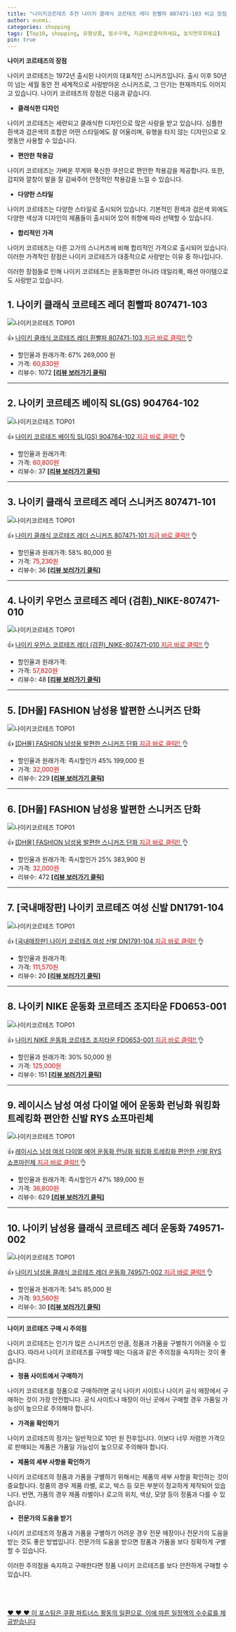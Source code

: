 ```yaml
---
title: "나이키코르테즈 추천 나이키 클래식 코르테즈 레더 흰빨파 807471-103 비교 장점 추천"
author: eunmi.
categories: shopping
tags: [Top10, shopping, 유행상품, 필수구매, 지금바로클릭하세요, 놓치면후회해요]
pin: true
---
```

**나이키 코르테즈의 장점**

나이키 코르테즈는 1972년 출시된 나이키의 대표적인 스니커즈입니다. 출시 이후 50년이 넘는 세월 동안 전 세계적으로 사랑받아온 스니커즈로, 그 인기는 현재까지도 이어지고 있습니다. 나이키 코르테즈의 장점은 다음과 같습니다.

* **클래식한 디자인**

나이키 코르테즈는 세련되고 클래식한 디자인으로 많은 사랑을 받고 있습니다. 심플한 흰색과 검은색의 조합은 어떤 스타일에도 잘 어울리며, 유행을 타지 않는 디자인으로 오랫동안 사용할 수 있습니다.

* **편안한 착용감**

나이키 코르테즈는 가벼운 무게와 푹신한 쿠션으로 편안한 착용감을 제공합니다. 또한, 갑피와 깔창이 발을 잘 감싸주어 안정적인 착용감을 느낄 수 있습니다.

* **다양한 스타일**

나이키 코르테즈는 다양한 스타일로 출시되어 있습니다. 기본적인 흰색과 검은색 외에도 다양한 색상과 디자인의 제품들이 출시되어 있어 취향에 따라 선택할 수 있습니다.

* **합리적인 가격**

나이키 코르테즈는 다른 고가의 스니커즈에 비해 합리적인 가격으로 출시되어 있습니다. 이러한 가격적인 장점은 나이키 코르테즈가 대중적으로 사랑받는 이유 중 하나입니다.

이러한 장점들로 인해 나이키 코르테즈는 운동화뿐만 아니라 데일리룩, 패션 아이템으로도 사랑받고 있습니다.

   

## 1. 나이키 클래식 코르테즈 레더 흰빨파 807471-103

![나이키코르테즈 TOP01](https://thumbnail6.coupangcdn.com/thumbnails/remote/230x230ex/image/vendor_inventory/d617/3bf57eed9f46b1babc57f1f6e3485720f9525fd1ebff359b0eb181b20001.jpg)


👍 [나이키 클래식 코르테즈 레더 흰빨파 807471-103 <font color=red> 지금 바로 클릭!! </font> ](https://link.coupang.com/re/AFFSDP?lptag=AF3617701&subid=GithubCoopas&pageKey=7018265982&traceid=V0-153&itemId=15688777953&vendorItemId=86698413820) 👌 


- 할인율과 원래가격: 67%  269,000   원
- 가격: <span style='color:red'>60,830원</span>
- 리뷰수: 1072  [**[리뷰 보러가기 클릭]**](https://link.coupang.com/re/AFFSDP?lptag=AF3617701&subid=GithubCoopas&pageKey=7018265982&traceid=V0-153&itemId=15688777953&vendorItemId=86698413820)

---


   

## 2. 나이키 코르테즈 베이직 SL(GS) 904764-102

![나이키코르테즈 TOP01](https://thumbnail9.coupangcdn.com/thumbnails/remote/230x230ex/image/vendor_inventory/5136/4ea75997923ce71300558310e36994d2a4c2cdf8dde921c6c0d8636041e6.jpg)


👍 [나이키 코르테즈 베이직 SL(GS) 904764-102 <font color=red> 지금 바로 클릭!! </font> ](https://link.coupang.com/re/AFFSDP?lptag=AF3617701&subid=GithubCoopas&pageKey=6940543405&traceid=V0-153&itemId=16828208019&vendorItemId=87263251396) 👌 


- 할인율과 원래가격: 
- 가격: <span style='color:red'>60,800원</span>
- 리뷰수: 37  [**[리뷰 보러가기 클릭]**](https://link.coupang.com/re/AFFSDP?lptag=AF3617701&subid=GithubCoopas&pageKey=6940543405&traceid=V0-153&itemId=16828208019&vendorItemId=87263251396)

---


   

## 3. 나이키 클래식 코르테즈 레더 스니커즈 807471-101

![나이키코르테즈 TOP01](https://thumbnail8.coupangcdn.com/thumbnails/remote/230x230ex/image/vendor_inventory/fe51/57568b0f416739945ff46496660630ff6fa9d03a8930444d7904456dab3b.jpg)


👍 [나이키 클래식 코르테즈 레더 스니커즈 807471-101 <font color=red> 지금 바로 클릭!! </font> ](https://link.coupang.com/re/AFFSDP?lptag=AF3617701&subid=GithubCoopas&pageKey=6614497702&traceid=V0-153&itemId=15013130561&vendorItemId=86753140246) 👌 


- 할인율과 원래가격: 58%  80,000   원
- 가격: <span style='color:red'>75,230원</span>
- 리뷰수: 36  [**[리뷰 보러가기 클릭]**](https://link.coupang.com/re/AFFSDP?lptag=AF3617701&subid=GithubCoopas&pageKey=6614497702&traceid=V0-153&itemId=15013130561&vendorItemId=86753140246)

---


   

## 4. 나이키 우먼스 코르테즈 레더 (검흰)_NIKE-807471-010

![나이키코르테즈 TOP01](https://thumbnail8.coupangcdn.com/thumbnails/remote/230x230ex/image/vendor_inventory/db60/20054c97f3403c3312c31e8f35fa48e6f19da971ec1673c42559978fb4e8.jpg)


👍 [나이키 우먼스 코르테즈 레더 (검흰)_NIKE-807471-010 <font color=red> 지금 바로 클릭!! </font> ](https://link.coupang.com/re/AFFSDP?lptag=AF3617701&subid=GithubCoopas&pageKey=6796699093&traceid=V0-153&itemId=17181983823&vendorItemId=87315720282) 👌 


- 할인율과 원래가격: 
- 가격: <span style='color:red'>57,820원</span>
- 리뷰수: 48  [**[리뷰 보러가기 클릭]**](https://link.coupang.com/re/AFFSDP?lptag=AF3617701&subid=GithubCoopas&pageKey=6796699093&traceid=V0-153&itemId=17181983823&vendorItemId=87315720282)

---


   

## 5. [DH몰] FASHION 남성용 발편한 스니커즈 단화

![나이키코르테즈 TOP01](https://thumbnail8.coupangcdn.com/thumbnails/remote/230x230ex/image/vendor_inventory/5378/624eb98f330eacb680543745ddc3cfe841a2bee54ad56b770fef317163a3.jpg)


👍 [[DH몰] FASHION 남성용 발편한 스니커즈 단화 <font color=red> 지금 바로 클릭!! </font> ](https://link.coupang.com/re/AFFSDP?lptag=AF3617701&subid=GithubCoopas&pageKey=6424607172&traceid=V0-153&itemId=13838433523&vendorItemId=82815065657) 👌 


- 할인율과 원래가격: 즉시할인가 45%  199,000   원
- 가격: <span style='color:red'>32,000원</span>
- 리뷰수: 229  [**[리뷰 보러가기 클릭]**](https://link.coupang.com/re/AFFSDP?lptag=AF3617701&subid=GithubCoopas&pageKey=6424607172&traceid=V0-153&itemId=13838433523&vendorItemId=82815065657)

---


   

## 6. [DH몰] FASHION 남성용 발편한 스니커즈 단화

![나이키코르테즈 TOP01](https://thumbnail7.coupangcdn.com/thumbnails/remote/230x230ex/image/vendor_inventory/fdf4/293fc872f45c7ddc3dc98a844820f1fc57f0c9be1567584af5a86d53918c.jpg)


👍 [[DH몰] FASHION 남성용 발편한 스니커즈 단화 <font color=red> 지금 바로 클릭!! </font> ](https://link.coupang.com/re/AFFSDP?lptag=AF3617701&subid=GithubCoopas&pageKey=6424607172&traceid=V0-153&itemId=13838433548&vendorItemId=82815065627) 👌 


- 할인율과 원래가격: 즉시할인가 25%  383,900   원
- 가격: <span style='color:red'>32,000원</span>
- 리뷰수: 472  [**[리뷰 보러가기 클릭]**](https://link.coupang.com/re/AFFSDP?lptag=AF3617701&subid=GithubCoopas&pageKey=6424607172&traceid=V0-153&itemId=13838433548&vendorItemId=82815065627)

---


   

## 7. [국내매장판] 나이키 코르테즈 여성 신발 DN1791-104

![나이키코르테즈 TOP01](https://thumbnail8.coupangcdn.com/thumbnails/remote/230x230ex/image/vendor_inventory/4176/74ed740e0cf0f3534481013dded5fc9ef3d14c2b0d75147b2c0f7867acd9.jpg)


👍 [[국내매장판] 나이키 코르테즈 여성 신발 DN1791-104 <font color=red> 지금 바로 클릭!! </font> ](https://link.coupang.com/re/AFFSDP?lptag=AF3617701&subid=GithubCoopas&pageKey=7611108394&traceid=V0-153&itemId=20157785153&vendorItemId=87361470569) 👌 


- 할인율과 원래가격: 
- 가격: <span style='color:red'>111,570원</span>
- 리뷰수: 20  [**[리뷰 보러가기 클릭]**](https://link.coupang.com/re/AFFSDP?lptag=AF3617701&subid=GithubCoopas&pageKey=7611108394&traceid=V0-153&itemId=20157785153&vendorItemId=87361470569)

---


   

## 8. 나이키 NIKE 운동화 코르테즈 조지타운 FD0653-001

![나이키코르테즈 TOP01](https://thumbnail8.coupangcdn.com/thumbnails/remote/230x230ex/image/vendor_inventory/63fd/afab89ca99520977c36c0dbf24bc3fe311939937a4c7cc2753bf76ee4f98.jpg)


👍 [나이키 NIKE 운동화 코르테즈 조지타운 FD0653-001 <font color=red> 지금 바로 클릭!! </font> ](https://link.coupang.com/re/AFFSDP?lptag=AF3617701&subid=GithubCoopas&pageKey=7141278928&traceid=V0-153&itemId=17929600128&vendorItemId=87518220665) 👌 


- 할인율과 원래가격: 30%  50,000   원
- 가격: <span style='color:red'>125,000원</span>
- 리뷰수: 151  [**[리뷰 보러가기 클릭]**](https://link.coupang.com/re/AFFSDP?lptag=AF3617701&subid=GithubCoopas&pageKey=7141278928&traceid=V0-153&itemId=17929600128&vendorItemId=87518220665)

---


   

## 9. 레이시스 남성 여성 다이얼 에어 운동화 런닝화 워킹화 트레킹화 편안한 신발 RYS 쇼프마린체

![나이키코르테즈 TOP01](https://thumbnail10.coupangcdn.com/thumbnails/remote/230x230ex/image/vendor_inventory/804f/e2b8371114da5973a0fa05db18f305e96dd548313e8b88bea4159de621c5.jpg)


👍 [레이시스 남성 여성 다이얼 에어 운동화 런닝화 워킹화 트레킹화 편안한 신발 RYS 쇼프마린체 <font color=red> 지금 바로 클릭!! </font> ](https://link.coupang.com/re/AFFSDP?lptag=AF3617701&subid=GithubCoopas&pageKey=7043878327&traceid=V0-153&itemId=17427780853&vendorItemId=84736220956) 👌 


- 할인율과 원래가격: 즉시할인가 47%  189,000   원
- 가격: <span style='color:red'>36,800원</span>
- 리뷰수: 629  [**[리뷰 보러가기 클릭]**](https://link.coupang.com/re/AFFSDP?lptag=AF3617701&subid=GithubCoopas&pageKey=7043878327&traceid=V0-153&itemId=17427780853&vendorItemId=84736220956)

---


   

## 10. 나이키 남성용 클래식 코르테즈 레더 운동화 749571-002

![나이키코르테즈 TOP01](https://thumbnail8.coupangcdn.com/thumbnails/remote/230x230ex/image/vendor_inventory/6491/4d41c974925d8e713a967f49b4965a12ea6676d7b8bd00584a2176354d0f.jpg)


👍 [나이키 남성용 클래식 코르테즈 레더 운동화 749571-002 <font color=red> 지금 바로 클릭!! </font> ](https://link.coupang.com/re/AFFSDP?lptag=AF3617701&subid=GithubCoopas&pageKey=1653116836&traceid=V0-153&itemId=2816502478&vendorItemId=87417498134) 👌 


- 할인율과 원래가격: 54%  85,000   원
- 가격: <span style='color:red'>93,560원</span>
- 리뷰수: 30  [**[리뷰 보러가기 클릭]**](https://link.coupang.com/re/AFFSDP?lptag=AF3617701&subid=GithubCoopas&pageKey=1653116836&traceid=V0-153&itemId=2816502478&vendorItemId=87417498134)

---
**나이키 코르테즈 구매 시 주의점**

나이키 코르테즈는 인기가 많은 스니커즈인 만큼, 정품과 가품을 구별하기 어려울 수 있습니다. 따라서 나이키 코르테즈를 구매할 때는 다음과 같은 주의점을 숙지하는 것이 좋습니다.

* **정품 사이트에서 구매하기**

나이키 코르테즈를 정품으로 구매하려면 공식 나이키 사이트나 나이키 공식 매장에서 구매하는 것이 가장 안전합니다. 공식 사이트나 매장이 아닌 곳에서 구매할 경우 가품일 가능성이 높으므로 주의해야 합니다.

* **가격을 확인하기**

나이키 코르테즈의 정가는 일반적으로 10만 원 전후입니다. 이보다 너무 저렴한 가격으로 판매되는 제품은 가품일 가능성이 높으므로 주의해야 합니다.

* **제품의 세부 사항을 확인하기**

나이키 코르테즈의 정품과 가품을 구별하기 위해서는 제품의 세부 사항을 확인하는 것이 중요합니다. 정품의 경우 제품 라벨, 로고, 박스 등 모든 부분이 정교하게 제작되어 있습니다. 반면, 가품의 경우 제품 라벨이나 로고의 위치, 색상, 모양 등이 정품과 다를 수 있습니다.

* **전문가의 도움을 받기**

나이키 코르테즈의 정품과 가품을 구별하기 어려운 경우 전문 매장이나 전문가의 도움을 받는 것도 좋은 방법입니다. 전문가의 도움을 받으면 정품과 가품을 보다 정확하게 구별할 수 있습니다.

이러한 주의점을 숙지하고 구매한다면 정품 나이키 코르테즈를 보다 안전하게 구매할 수 있습니다.<br><br><br><br><br> [ ❤ ❤ ❤ 이 포스팅은 쿠팡 파트너스 활동의 일환으로, 이에 따른 일정액의 수수료를 제공받습니다](https://link.coupang.com/a/bcEFyh)